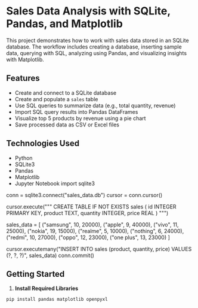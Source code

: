 # Sales Data Analysis with SQLite, Pandas, and Matplotlib

This project demonstrates how to work with sales data stored in an SQLite database. The workflow includes creating a database, inserting sample data, querying with SQL, analyzing using Pandas, and visualizing insights with Matplotlib.

## Features

- Create and connect to a SQLite database
- Create and populate a `sales` table
- Use SQL queries to summarize data (e.g., total quantity, revenue)
- Import SQL query results into Pandas DataFrames
- Visualize top 5 products by revenue using a pie chart
- Save processed data as CSV or Excel files

## Technologies Used

- Python
- SQLite3
- Pandas
- Matplotlib
- Jupyter Notebook
  import sqlite3

conn = sqlite3.connect("sales_data.db")
cursor = conn.cursor()

cursor.execute("""
CREATE TABLE IF NOT EXISTS sales (
    id INTEGER PRIMARY KEY,
    product TEXT,
    quantity INTEGER,
    price REAL
)
""")

sales_data = [
    ("samsung", 10, 20000),
    ("apple", 9, 40000),
    ("vivo", 11, 25000),
    ("nokia", 19, 15000),
    ("realme", 5, 10000),
    ("nothing", 6, 24000),
    ("redmi", 10, 27000),
    ("oppo", 12, 23000),
    ("one plus", 13, 23000)
]

cursor.executemany("INSERT INTO sales (product, quantity, price) VALUES (?, ?, ?)", sales_data)
conn.commit()

## Getting Started

1. **Install Required Libraries**

```bash
pip install pandas matplotlib openpyxl
